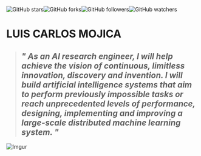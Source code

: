 ![GitHub stars](https://img.shields.io/github/stars/mistersoftware/mistersoftware?style=social)![GitHub forks](https://img.shields.io/github/forks/mistersoftware/mistersoftware?label=Fork&style=social)![GitHub followers](https://img.shields.io/github/followers/mistersoftware?label=Follow&style=social)![GitHub watchers](https://img.shields.io/github/watchers/mistersoftware/mistersoftware?style=social)

# LUIS CARLOS MOJICA   

>## _" As an AI research engineer, I will help achieve the vision of continuous, limitless innovation, discovery and invention. I will build artificial intelligence systems that aim to perform previously impossible tasks or reach unprecedented levels of performance, designing, implementing and improving a large-scale distributed machine learning system. "_


![Imgur](https://i.imgur.com/3jPh6DS.png)
